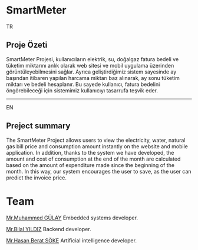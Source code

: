 # SmartMeter

TR
## Proje Özeti
SmartMeter Projesi, 
kullanıcıların elektrik, su, doğalgaz fatura bedeli ve tüketim miktarını anlık olarak web sitesi ve mobil uygulama üzerinden görüntüleyebilmesini sağlar. Ayrıca geliştirdiğimiz sistem sayesinde ay başından itibaren yapılan harcama miktarı baz alınarak, ay sonu tüketim miktarı ve bedeli hesaplanır.
Bu sayede kullanıcı, fatura bedelini öngörebileceği için sistemimiz kullanıcıyı tasarrufa teşvik eder.

---

EN
## Preject summary
The SmartMeter Project allows users to view the electricity, water, natural gas bill price and consumption amount instantly on the website and mobile application. In addition, thanks to the system we have developed, the amount and cost of consumption at the end of the month are calculated based on the amount of expenditure made since the beginning of the month.
In this way, our system encourages the user to save, as the user can predict the invoice price.

# Team 
[Mr.Muhammed GÜLAY](https://github.com/MhmmdEmnGly)
Embedded systems developer.

[Mr.Bilal YILDIZ](https://github.com/bilalyildizz)
Backend developer.

[Mr.Hasan Berat SÖKE](https://github.com/HasanBeratSoke)
Artificial intelligence developer.
